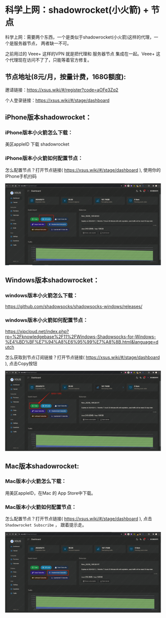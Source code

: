 # 科学上网：shadowrocket(小火箭) + 节点


科学上网：需要两个东西，一个是类似于shadowrocket(小火箭)这样的代理，一个是服务器节点， 两者缺一不可。

之前用过的 Veee+ 这样的VPN 就是把代理和 服务器节点 集成在一起。Veee+ 这个代理现在访问不了了，只能等着官方修复。


## 节点地址(8元/月，按量计费，168G额度): 

邀请链接：<https://xsus.wiki/#/register?code=aOFe3Zq2>

个人登录链接：<https://xsus.wiki/#/stage/dashboard>


## iPhone版本shadowrocket：

### iPhone版本小火箭怎么下载：

美区appleID 下载 shadowrocket

### iPhone版本小火箭如何配置节点：

怎么配置节点？打开节点链接( <https://xsus.wiki/#/stage/dashboard> ), 使用你的IPhone手机扫码

![image.png](/assets/image.png)



## Windows版本shadowrocket：

### windows版本小火箭怎么下载：

<https://github.com/shadowsocks/shadowsocks-windows/releases/>

### windows版本小火箭如何配置节点：

<https://xipcloud.net/index.php?rp=%2Fknowledgebase%2F11%2FWindows-Shadowsocks-for-Windows-%E4%BD%BF%E7%94%A8%E6%95%99%E7%A8%8B.html&language=dutch>

怎么获取到节点订阅链接？打开节点链接( <https://xsus.wiki/#/stage/dashboard> ), 点击Copy按钮

![image1.png](/assets/image1.png)


## Mac版本shadowrocket:

### Mac版本小火箭怎么下载：

用美区appleID，在Mac 的 App Store中下载。

### Mac版本小火箭如何配置节点：

怎么配置节点？打开节点链接( <https://xsus.wiki/#/stage/dashboard> ), 点击 `Shadowrocket Subscribe` ， 跟着提示走。

![image2.png](/assets/image2.png)
